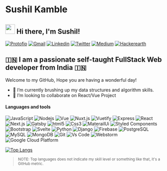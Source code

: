# Sushil Kamble

<h2><img src="https://emojis.slackmojis.com/emojis/images/1531849430/4246/blob-sunglasses.gif?1531849430" width="30"/> Hi there, I'm Sushil!</h2>
<a href="https://sushilkamble.vercel.app/" target="_black"><img alt="Protofio" src="https://img.shields.io/badge/My Portfolio-3A84FF?style=for-the-badge&logoColor=white" /></a> 
<a href="mailto:iamsushil303@gmail.com" target="_black"><img alt="Gmail" src="https://img.shields.io/badge/Gmail-EA4335?style=for-the-badge&logo=gmail&logoColor=white" /></a> 
<a href="https://www.linkedin.com/in/sushil-kamble-51b9181a7/" target="_black"><img alt="Linkedin" src="https://img.shields.io/badge/Linkedin-0A66C2?style=for-the-badge&logo=linkedin&logoColor=white" /></a> 
<a href="https://twitter.com/SushilK28005811/" target="_black"><img alt="Twitter" src="https://img.shields.io/badge/Twitter-1A91DA?style=for-the-badge&logo=twitter&logoColor=white" /></a> 
<a href="https://sushil-kamble.medium.com/" target="_black"><img alt="Medium" src="https://img.shields.io/badge/Medium-000000?style=for-the-badge&logo=medium&logoColor=white" /></a> 
<a href="https://www.hackerearth.com/@sushil_kamble" target="_black">
<img alt="Hackerearth" src="https://img.shields.io/badge/HackerEarth-2C3454?style=for-the-badge&logo=hackerearth&logoColor=white" /></a>

## 🇮🇳 I am a passionate self-taught FullStack Web developer from India 🇮🇳
Welcome to my GitHub, Hope you are having a wonderful day!
- 🔭 I’m currently brushing up my data structures and algorithm skills.
- 👯 I’m looking to collaborate on React/Vue Project

<h4>Languages and tools</h4>
<p>
  <img alt="JavaScript" src="https://img.shields.io/badge/JavaScript-F7DF1E?style=for-the-badge&logo=javascript&logoColor=black" />
  <img alt="Nodejs" src="https://img.shields.io/badge/-Nodejs-43853d?style=for-the-badge&logo=Node.js&logoColor=white" />
  <img alt="Vue" src="https://img.shields.io/badge/Vue.js-35495E?style=for-the-badge&logo=vue.js&logoColor=4FC08D" />
  <img alt="Nuxt.js" src="https://img.shields.io/badge/Nuxt.js-00C58E?style=for-the-badge&logo=nuxt.js&logoColor=white" />
  <img alt="Vuetify" src="https://img.shields.io/badge/-Vuetify-1867C0?style=for-the-badge&logo=Vuetify&logoColor=white" /> 
  <img alt="Express" src="https://img.shields.io/badge/Express-000000?style=for-the-badge&logo=express&logoColor=white" />
  <img alt="React" src="https://img.shields.io/badge/-React-61DAFB?style=for-the-badge&logo=react&logoColor=black" />
  <img alt="Next.js" src="https://img.shields.io/badge/Next.js-000000?style=for-the-badge&logo=next.js&logoColor=white" />
  <img alt="Gatsby" src="https://img.shields.io/badge/Gatsby-663399?style=for-the-badge&logo=gatsby&logoColor=white" />
  <img alt="html5" src="https://img.shields.io/badge/-HTML5-E34F26?style=for-the-badge&logo=html5&logoColor=white" />
  <img alt="Css3" src="https://img.shields.io/badge/CSS3-1572B6?style=for-the-badge&logo=css3&logoColor=white" />
  <img alt="MaterailUi" src="https://img.shields.io/badge/MUI-black?style=for-the-badge&logo=mui&logoColor=007fff&logoWidth=#&labelColor=#" />
  <img alt="Styled Components" src="https://img.shields.io/badge/-Styled_Components-db7092?style=for-the-badge&logo=styled-components&logoColor=white" />
  <img alt="Bootstrap" src="https://img.shields.io/badge/-Bootstrap-7952B3?style=for-the-badge&logo=bootstrap&logoColor=white" />
  <img alt="Svelte" src="https://img.shields.io/badge/Svelte-FF3E00?style=for-the-badge&logo=svelte&logoColor=white" />
  <img alt="Python" src="https://img.shields.io/badge/Python-14354C?style=for-the-badge&logo=python&logoColor=white" />
  <img alt="Django" src="https://img.shields.io/badge/Django-092E20?style=for-the-badge&logo=django&logoColor=white" />
  <img alt="Firebase" src="https://img.shields.io/badge/-Firebase-FFCA28?style=for-the-badge&logo=firebase&logoColor=black" />
  <img alt="PostgreSQL" src="https://img.shields.io/badge/PostgreSQL-336791?style=for-the-badge&logo=postgresql&logoColor=white" />
  <img alt="MySQL" src="https://img.shields.io/badge/-MySQL-4479A1?style=for-the-badge&logo=mysql&logoColor=white" />
  <img alt="MongoDB" src="https://img.shields.io/badge/-MongoDB-47A248?style=for-the-badge&logo=mongodb&logoColor=white" />
  <img alt="Git" src="https://img.shields.io/badge/Git-F05032?style=for-the-badge&logo=git&logoColor=white" />
  <img alt="Vs Code" src="https://img.shields.io/badge/-Visual%20Studio%20Code-007ACC?style=for-the-badge&logo=Visual%20Studio%20Code&logoColor=white" />
  <img alt="Webstorm" src="https://img.shields.io/badge/Webstorm-000000?style=for-the-badge&logo=webstorm&logoColor=white" />
  <img alt="Google Cloud Platform" src="https://img.shields.io/badge/-Google_Cloud_Platform-1a73e8?style=for-the-badge&logo=google-cloud&logoColor=white" />
</p>

[![Top Langs](https://github-readme-stats.vercel.app/api/top-langs/?username=sushil-kamble&layout=compact)](https://github.com/anuraghazra/github-readme-stats)

> <sub>NOTE: Top languages does not indicate my skill level or something like that, it's a GitHub metric.</sub>

